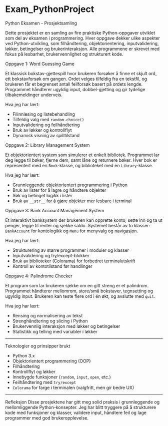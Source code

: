 # Exam_PythonProject

Python Eksamen - Prosjektsamling

Dette prosjektet er en samling av fire praktiske Python-oppgaver utviklet som del av eksamen i programmering. Hver oppgave dekker ulike aspekter ved Python-utvikling, som filhåndtering, objektorientering, inputvalidering, løkker, betingelser og brukerinteraksjon. Alle programmene er skrevet med fokus på lesbarhet, brukervennlighet og strukturert kode.

Oppgave 1: Word Guessing Game

Et klassisk bokstav-gjettespill hvor brukeren forsøker å finne et skjult ord, ett bokstavforsøk om gangen. Ordet velges tilfeldig fra en tekstfil, og brukeren får et begrenset antall feilforsøk basert på ordets lengde. Programmet håndterer ugyldig input, dobbel-gjetting og gir tydelige tilbakemeldinger underveis.

Hva jeg har lært:
- Filinnlesing og listebehandling
- Tilfeldig valg med `random.choice()`
- Inputvalidering og feilhåndtering
- Bruk av løkker og kontrollflyt
- Dynamisk visning av spilltilstand

Oppgave 2: Library Management System

Et objektorientert system som simulerer et enkelt bibliotek. Programmet lar deg legge til bøker, fjerne dem, samt låne og returnere bøker. Hver bok er representert med en `Book`-klasse, og biblioteket med en `Library`-klasse.

Hva jeg har lært:
- Grunnleggende objektorientert programmering i Python
- Bruk av lister for å lagre og håndtere objekter
- Søk og betinget logikk i lister
- Bruk av `__str__` for å gjøre objekter mer lesbare i terminal

Oppgave 3: Bank Account Management System

Et interaktivt banksystem der brukeren kan opprette konto, sette inn og ta ut penger, legge til renter og sjekke saldo. Systemet består av to klasser: `BankAccount` for kontologikk og `Menu` for menyvalg og navigasjon.

Hva jeg har lært:
- Strukturering av større programmer i moduler og klasser
- Inputvalidering og try/except-blokker
- Bruk av biblioteker (Colorama) for forbedret terminalutskrift
- Kontroll av kontotilstand før handlinger

Oppgave 4: Palindrome Checker

Et program som lar brukeren sjekke om en gitt streng er et palindrom. Programmet håndterer mellomrom, store/små bokstaver, tegnsetting og ugyldig input. Brukeren kan teste flere ord i én økt, og avslutte med `quit`.

Hva jeg har lært:
- Rensing og normalisering av tekst
- Strenghåndtering og slicing i Python
- Brukervennlig interaksjon med løkker og betingelser
- Statistikk og telling med variabler i løkker

---

Teknologier og prinsipper brukt

- Python 3.x
- Objektorientert programmering (OOP)
- Filhåndtering
- Kontrollflyt og løkker
- Innebygde funksjoner (`random`, `input`, `open`, etc.)
- Feilhåndtering med `try/except`
- `Colorama` for farge i terminalen (valgfritt, men gir bedre UX)

---
Refleksjon
Disse prosjektene har gitt meg solid praksis i grunnleggende og mellomliggende Python-konsepter. Jeg har blitt tryggere på å strukturere kode med funksjoner og klasser, validere input, håndtere feil og lage programmer med god brukeropplevelse.


